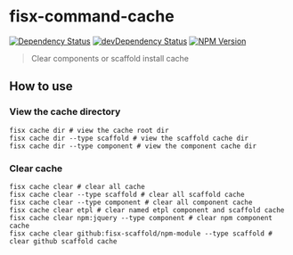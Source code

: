 fisx-command-cache
======

[![Dependency Status](https://david-dm.org/wuhy/fisx-command-cache.svg)](https://david-dm.org/wuhy/fisx-command-cache) [![devDependency Status](https://david-dm.org/wuhy/fisx-command-cache/dev-status.svg)](https://david-dm.org/wuhy/fisx-command-cache#info=devDependencies) [![NPM Version](https://img.shields.io/npm/v/fisx-command-cache.svg?style=flat)](https://npmjs.org/package/fisx-command-cache)

> Clear components or scaffold install cache

## How to use

### View the cache directory

```shell
fisx cache dir # view the cache root dir
fisx cache dir --type scaffold # view the scaffold cache dir
fisx cache dir --type component # view the component cache dir
```

### Clear cache

```shell
fisx cache clear # clear all cache
fisx cache clear --type scaffold # clear all scaffold cache
fisx cache clear --type component # clear all component cache
fisx cache clear etpl # clear named etpl component and scaffold cache
fisx cache clear npm:jquery --type component # clear npm component cache
fisx cache clear github:fisx-scaffold/npm-module --type scaffold # clear github scaffold cache
```
